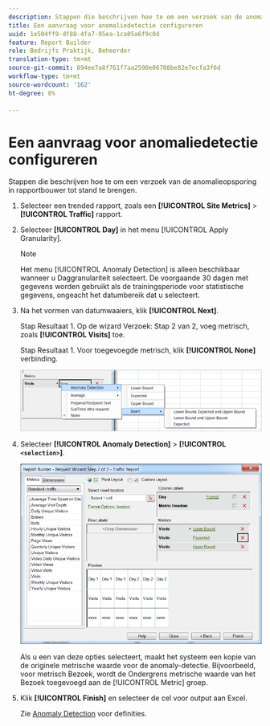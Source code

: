 ```yaml
---
description: Stappen die beschrijven hoe te om een verzoek van de anomalieopsporing in rapportbouwer tot stand te brengen.
title: Een aanvraag voor anomaliedetectie configureren
uuid: 1e504ff9-df88-4fa7-95ea-1ca05a6f9c0d
feature: Report Builder
role: Bedrijfs Praktijk, Beheerder
translation-type: tm+mt
source-git-commit: 894ee7a8f761f7aa2590e06708be82e7ecfa3f6d
workflow-type: tm+mt
source-wordcount: '162'
ht-degree: 8%

---
```



# Een aanvraag voor anomaliedetectie configureren

Stappen die beschrijven hoe te om een verzoek van de anomalieopsporing in rapportbouwer tot stand te brengen.

1. Selecteer een trended rapport, zoals een **[!UICONTROL Site Metrics]** > **[!UICONTROL Traffic]** rapport.
1. Selecteer **[!UICONTROL Day]** in het menu [!UICONTROL Apply Granularity].

   >[!NOTE]
   >
   >Het menu [!UICONTROL Anomaly Detection] is alleen beschikbaar wanneer u Daggranulariteit selecteert. De voorgaande 30 dagen met gegevens worden gebruikt als de trainingsperiode voor statistische gegevens, ongeacht het datumbereik dat u selecteert.

1. Na het vormen van datumwaaiers, klik **[!UICONTROL Next]**.

   Stap Resultaat 1. Op de wizard Verzoek: Stap 2 van 2, voeg metrisch, zoals **[!UICONTROL Visits]** toe.

   Stap Resultaat 1. Voor toegevoegde metrisch, klik **[!UICONTROL None]** verbinding.

   ![Stap Resultaat](assets/anomaly_select.png)

1. Selecteer **[!UICONTROL Anomaly Detection]** > **[!UICONTROL `<selection>`]**.

   ![Stapinfo](assets/anomaly_visit.png)

   Als u een van deze opties selecteert, maakt het systeem een kopie van de originele metrische waarde voor de anomaly-detectie. Bijvoorbeeld, voor metrisch Bezoek, wordt de Ondergrens metrische waarde van het Bezoek toegevoegd aan de [!UICONTROL Metric] groep.
1. Klik **[!UICONTROL Finish]** en selecteer de cel voor output aan Excel.

   Zie [Anomaly Detection](/help/analyze/analysis-workspace/virtual-analyst/c-anomaly-detection/anomaly-detection.md) voor definities.
